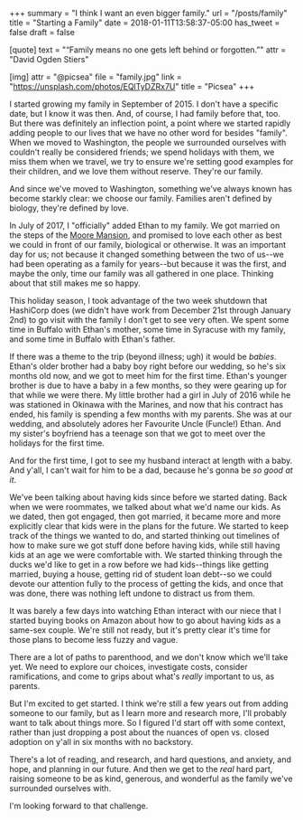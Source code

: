 +++
summary = "I think I want an even bigger family."
url = "/posts/family"
title = "Starting a Family"
date = 2018-01-11T13:58:37-05:00
has_tweet = false
draft = false

[quote]
text = "“Family means no one gets left behind or forgotten.”"
attr = "David Ogden Stiers"

[img]
attr = "@picsea"
file = "family.jpg"
link = "https://unsplash.com/photos/EQlTyDZRx7U"
title = "Picsea"
+++

I started growing my family in September of 2015. I don't have a specific date, but I know it was then. And, of course, I had family before that, too. But there was definitely an inflection point, a point where we started rapidly adding people to our lives that we have no other word for besides "family". When we moved to Washington, the people we surrounded ourselves with couldn't really be considered friends; we spend holidays with them, we miss them when we travel, we try to ensure we're setting good examples for their children, and we love them without reserve. They're our family.

And since we've moved to Washington, something we've always known has become starkly clear: we choose our family. Families aren't defined by biology, they're defined by love.

In July of 2017, I "officially" added Ethan to my family. We got married on the steps of the [Moore Mansion](http://www.mooremansion.com), and promised to love each other as best we could in front of our family, biological or otherwise. It was an important day for us; not because it changed something between the two of us--we had been operating as a family for years--but because it was the first, and maybe the only, time our family was all gathered in one place. Thinking about that still makes me so happy.

This holiday season, I took advantage of the two week shutdown that HashiCorp does (we didn't have work from December 21st through January 2nd) to go visit with the family I don't get to see very often. We spent some time in Buffalo with Ethan's mother, some time in Syracuse with my family, and some time in Buffalo with Ethan's father.

If there was a theme to the trip (beyond illness; ugh) it would be _babies_. Ethan's older brother had a baby boy right before our wedding, so he's six months old now, and we got to meet him for the first time. Ethan's younger brother is due to have a baby in a few months, so they were gearing up for that while we were there. My little brother had a girl in July of 2016 while he was stationed in Okinawa with the Marines, and now that his contract has ended, his family is spending a few months with my parents. She was at our wedding, and absolutely adores her Favourite Uncle (Funcle!) Ethan. And my sister's boyfriend has a teenage son that we got to meet over the holidays for the first time.

And for the first time, I got to see my husband interact at length with a baby. And y'all, I can't wait for him to be a dad, because he's gonna be _so good at it_.

We've been talking about having kids since before we started dating. Back when we were roommates, we talked about what we'd name our kids. As we dated, then got engaged, then got married, it became more and more explicitly clear that kids were in the plans for the future. We started to keep track of the things we wanted to do, and started thinking out timelines of how to make sure we got stuff done before having kids, while still having kids at an age we were comfortable with. We started thinking through the ducks we'd like to get in a row before we had kids--things like getting married, buying a house, getting rid of student loan debt--so we could devote our attention fully to the process of getting the kids, and once that was done, there was nothing left undone to distract us from them.

It was barely a few days into watching Ethan interact with our niece that I started buying books on Amazon about how to go about having kids as a same-sex couple. We're still not ready, but it's pretty clear it's time for those plans to become less fuzzy and vague.

There are a lot of paths to parenthood, and we don't know which we'll take yet. We need to explore our choices, investigate costs, consider ramifications, and come to grips about what's _really_ important to us, as parents.

But I'm excited to get started. I think we're still a few years out from adding someone to our family, but as I learn more and research more, I'll probably want to talk about things more. So I figured I'd start off with some context, rather than just dropping a post about the nuances of open vs. closed adoption on y'all in six months with no backstory.

There's a lot of reading, and research, and hard questions, and anxiety, and hope, and planning in our future. And then we get to the _real_ hard part, raising someone to be as kind, generous, and wonderful as the family we've surrounded ourselves with.

I'm looking forward to that challenge.
